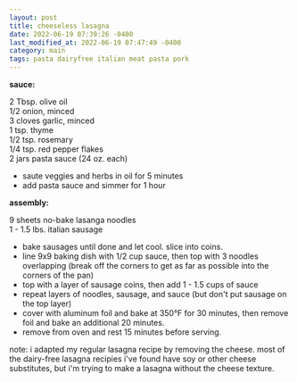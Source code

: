 ```yaml
---
layout: post
title: cheeseless lasagna
date: 2022-06-19 07:39:26 -0400
last_modified_at: 2022-06-19 07:47:49 -0400
category: main
tags: pasta dairyfree italian meat pasta pork
---
```


**sauce:**

2 Tbsp. olive oil  
1/2 onion, minced  
3 cloves garlic, minced  
1 tsp. thyme  
1/2 tsp. rosemary  
1/4 tsp. red pepper flakes  
2 jars pasta sauce (24 oz. each)
* saute veggies and herbs in oil for 5 minutes
* add pasta sauce and simmer for 1 hour

**assembly:**

9 sheets no-bake lasanga noodles  
1 - 1.5 lbs. italian sausage  
* bake sausages until done and let cool. slice into coins.
* line 9x9 baking dish with 1/2 cup sauce, then top with 3 noodles overlapping
  (break off the corners to get as far as possible into the corners of the pan)
* top with a layer of sausage coins, then add 1 - 1.5 cups of sauce
* repeat layers of noodles, sausage, and sauce (but don't put sausage on the top
  layer)
* cover with aluminum foil and bake at 350°F for 30 minutes, then remove foil and
  bake an additional 20 minutes.
* remove from oven and rest 15 minutes before serving.

note: i adapted my regular lasagna recipe by removing the cheese. most of the 
dairy-free lasagna recipies i've found have soy or other cheese substitutes, but
i'm trying to make a lasagna without the cheese texture.
